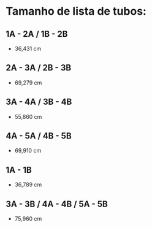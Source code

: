 # Tamanho de lista de tubos:

## 1A - 2A / 1B - 2B
- 36,431 cm

## 2A - 3A / 2B - 3B
- 69,279 cm

## 3A - 4A / 3B - 4B
- 55,860 cm

## 4A - 5A / 4B - 5B
- 69,910 cm

## 1A - 1B
- 36,789 cm

## 3A - 3B / 4A - 4B / 5A - 5B
- 75,960 cm
